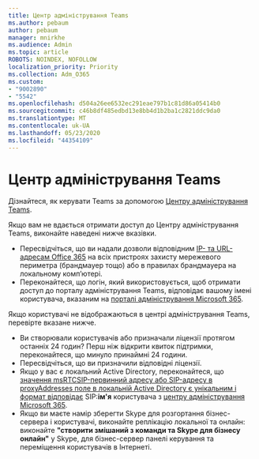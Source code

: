 ```yaml
---
title: Центр адміністрування Teams
ms.author: pebaum
author: pebaum
manager: mnirkhe
ms.audience: Admin
ms.topic: article
ROBOTS: NOINDEX, NOFOLLOW
localization_priority: Priority
ms.collection: Adm_O365
ms.custom:
- "9002890"
- "5542"
ms.openlocfilehash: d504a26ee6532ec291eae797b1c81d86a05414b0
ms.sourcegitcommit: c46b8df485edbd13e8bb4d1b2ba1c2821ddc9da0
ms.translationtype: MT
ms.contentlocale: uk-UA
ms.lasthandoff: 05/23/2020
ms.locfileid: "44354109"
---
```

# <a name="teams-admin-center"></a>Центр адміністрування Teams

Дізнайтеся, як керувати Teams за допомогою [Центру адміністрування Teams](https://docs.microsoft.com/microsoftteams/manage-teams-skypeforbusiness-admin-center).

Якщо вам не вдається отримати доступ до Центру адміністрування Teams, виконайте наведені нижче вказівки.

- Пересвідчіться, що ви надали дозволи відповідним [IP- та URL-адресам Office 365](https://docs.microsoft.com/Office365/Enterprise/office-365-ip-web-service) на всіх пристроях захисту мережевого периметра (брандмауер тощо) або в правилах брандмауера на локальному комп’ютері.
- Переконайтеся, що логін, який використовується, щоб отримати доступ до порталу адміністрування Teams, відповідає вашому імені користувача, вказаним на [порталі адміністрування Microsoft 365](https://admin.microsoft.com/Adminportal/Home?source=applauncher#/users).

Якщо користувачі не відображаються в центрі адміністрування Teams, перевірте вказане нижче.

- Ви створювали користувачів або призначали ліцензії протягом останніх 24 годин? Перш ніж відкрити квиток підтримки, переконайтеся, що минуло принаймні 24 години.
- Пересвідчіться, що ви призначили відповідні ліцензії.
- Якщо у вас є локальний Active Directory, переконайтеся, що [значення msRTCSIP-первинний адресу або SIP-адресу в proxyAddresses поле в локальній Active Directory є унікальним і формат відповідає](https://docs.microsoft.com/skypeforbusiness/troubleshoot/online-configuration/msrtcsip-primaryuseraddress-proxyaddaddress) SIP:**ім'я** користувача з [центру адміністрування Microsoft 365](https://admin.microsoft.com/Adminportal/Home?source=applauncher#/users).
- Якщо ви маєте намір зберегти Skype для розгортання бізнес-сервера і користувачі, виконайте реплікацію локальної та онлайн: виконайте **"створити змішаний з команди та Skype для бізнесу онлайн"** у Skype, для бізнес-сервер панелі керування та переміщення користувачів в Інтернеті.
